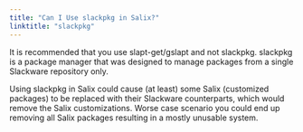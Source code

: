 ```yaml
---
title: "Can I Use slackpkg in Salix?"
linktitle: "slackpkg"
---
```


It is recommended that you use slapt-get/gslapt and not slackpkg.
slackpkg is a package manager that was designed to manage packages from
a single Slackware repository only. 

Using slackpkg in Salix could cause (at least) some Salix (customized
packages) to be replaced with their Slackware counterparts, which would
remove the Salix customizations.  Worse case scenario you could end up
removing all Salix packages resulting in a mostly unusable system.

